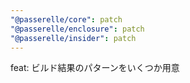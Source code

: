 ```yaml
---
"@passerelle/core": patch
"@passerelle/enclosure": patch
"@passerelle/insider": patch
---
```


feat: ビルド結果のパターンをいくつか用意

